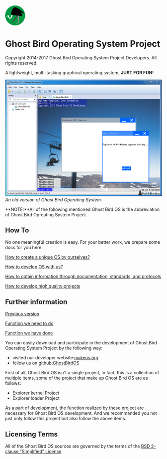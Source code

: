 ![Home Page](docs/logo.png)
# Ghost Bird Operating System Project #

Copyright 2014-2017 Ghost Bird Operating System Project Developers. All rights reserved.

A lightweight, multi-tasking graphical operating system, **JUST FOR FUN!**

![Old version](docs/old.png "An old version of Ghost Bird Operating System.")
*An old version of Ghost Bird Operating System.*

**NOTE:**All of the following mentioned Ghost Bird OS is the abbreviation of Ghost Bird Opreating System Project.

## How To ##

No one meaningful creation is easy. For your better work, we prepare some docs for you here:

[How to create a unique OS by ourselves?](docs/HowToCreateOS.md "docs/HowToCreateOS.md")

[How to develop OS with us?](docs/HoToTeamWork.md "docs/HoToTeamWork.md")

[How to obtain information through documentation, standards, and protocols](docs/HowToObtainInformation.md "docs/HowToObtainInformation.md")

[How to develop high quality projects](docs/HowToDevelopHighQuality.md "docs/HowToDevelopHighQuality.md")

## Further information ##

[Previous version](docs/PreviousVersion.md "docs/PreviousVersion.md")

[Function we need to do](docs/Plan.md "docs/Plan.md")

[Function we have done](docs/FunctionList.md "docs/FunctionList.md")

You can easily download and participate in the development of Ghost Bird Operating System Project by the following way:

- visited our developer website:[makeos.org](http://makeos.org)
- follow us on github:[GhostBirdOS](https://github.com/GhostBirdOperatingSystemProject/GhostBirdOS)

First of all, Ghost Bird OS isn't a single project, in fact, this is a collection of multiple items, some of the project that make up Ghost Bird OS are as follows:

- Explorer kernel Project
- Explorer loader Project

As a part of development, the function realized by these project are necessary for Ghost Bird OS development. And we recommanded you not just only follow this project but also follow the above items.



## Licensing Terms ##
All of the Ghost Bird OS sources are governed by the terms of the [BSD 2-clause "Simplified" License](https://github.com/MakeOS/GhostBirdOS/blob/master/LICENSE).
